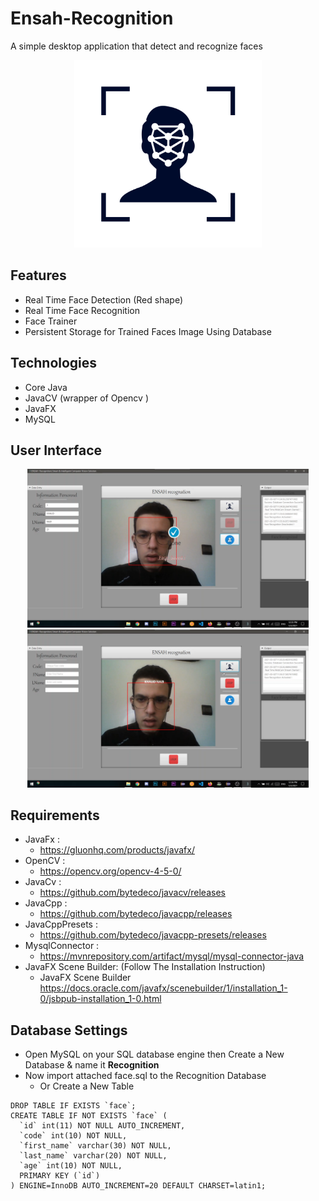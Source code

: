 # Ensah-Recognition
A simple desktop application that detect and recognize faces
<p align="center">
<img  width="300" height="300"  src="https://github.com/Khalid-Na/Ensah-Recognition/blob/1506182303076030cb0cab927129c9d48142440b/Results/recognition.png">
</p>

## Features

  + Real Time Face Detection (Red shape)
  + Real Time Face Recognition
  + Face Trainer
  + Persistent Storage for Trained Faces Image Using Database
  
 ## Technologies
 
  + Core Java
  + JavaCV (wrapper of Opencv )
  + JavaFX
  + MySQL
  
 ## User Interface

<p align="center">
<img  width="450"   alt="Face recognition interface" src="https://github.com/Khalid-Na/Ensah-Recognition/blob/1506182303076030cb0cab927129c9d48142440b/Results/Screenshot1.png">
<img  width="450"  alt="Face recognition interface"  src="https://github.com/Khalid-Na/Ensah-Recognition/blob/1506182303076030cb0cab927129c9d48142440b/Results/Screenshot%202.png">
</p>

## Requirements

+ JavaFx :
  - https://gluonhq.com/products/javafx/
+ OpenCV :
  - https://opencv.org/opencv-4-5-0/
+ JavaCv :
  - https://github.com/bytedeco/javacv/releases
+ JavaCpp :
  - https://github.com/bytedeco/javacpp/releases
+ JavaCppPresets :
  - https://github.com/bytedeco/javacpp-presets/releases
+ MysqlConnector :
  - https://mvnrepository.com/artifact/mysql/mysql-connector-java
+ JavaFX Scene Builder: (Follow The Installation Instruction)
  - JavaFX Scene Builder https://docs.oracle.com/javafx/scenebuilder/1/installation_1-0/jsbpub-installation_1-0.html
      
 ## Database Settings
 + Open MySQL on your SQL database engine then Create a New Database & name it **Recognition**
 + Now import attached face.sql to the Recognition Database
    - Or Create a New Table
```
DROP TABLE IF EXISTS `face`;
CREATE TABLE IF NOT EXISTS `face` (
  `id` int(11) NOT NULL AUTO_INCREMENT,
  `code` int(10) NOT NULL,
  `first_name` varchar(30) NOT NULL,
  `last_name` varchar(20) NOT NULL,
  `age` int(10) NOT NULL,
  PRIMARY KEY (`id`)
) ENGINE=InnoDB AUTO_INCREMENT=20 DEFAULT CHARSET=latin1;
```
